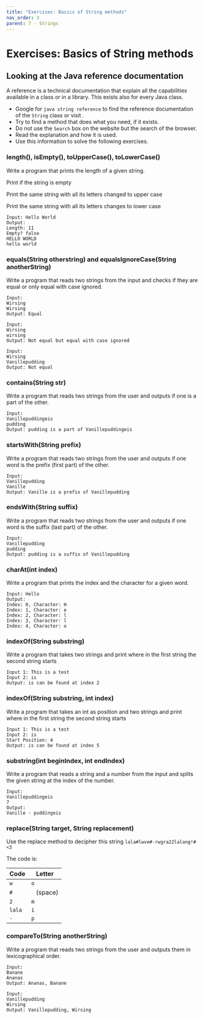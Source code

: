 ```yaml
---
title: "Exercises: Basics of String methods"
nav_order: 3
parent: 7 - Strings
---
```


# Exercises: Basics of String methods

## Looking at the Java reference documentation

A reference is a technical documentation that explain all the capabilities available in a class or in a library.
This exists also for every Java class.

- Google for `java string reference` to find the reference documentation of the `String` class
  or visit [](https://docs.oracle.com/javase/9/docs/api/java/lang/String.html).
- Try to find a method that does what you need, if it exists.
- Do not use the `Search` box on the website but the search of the browser.
- Read the explanation and how it is used.
- Use this information to solve the following exercises.

### length(), isEmpty(), toUpperCase(), toLowerCase()

Write a program that prints the length of a given string.

Print if the string is empty

Print the same string with all its letters changed to upper case

Print the same string with all its letters changes to lower case

```text
Input: Hello World
Output:
Length: 11
Empty? false
HELLO WORLD
hello world
```

### equals(String otherstring) and equalsIgnoreCase(String anotherString)

Write a program that reads two strings from the input and checks if they are equal or only equal with case ignored.

```text
Input:
Wirsing
Wirsing
Output: Equal

Input:
Wirsing
wirsing
Output: Not equal but equal with case ignored

Input:
Wirsing
Vanillepudding
Output: Not equal
```

### contains(String str)

Write a program that reads two strings from the user and outputs if one is a part of the other.

```text
Input:
Vanillepuddingeis
pudding
Output: pudding is a part of Vanillepuddingeis
```

### startsWith(String prefix)

Write a program that reads two strings from the user and outputs if one word is the prefix (first part) of the other.

```text
Input:
Vanillepudding
Vanille
Output: Vanille is a prefix of Vanillepudding
```

### endsWith(String suffix)

Write a program that reads two strings from the user and outputs if one word is the suffix (last part) of the other.

```text
Input:
Vanillepudding
pudding
Output: pudding is a suffix of Vanillepudding
```

### charAt(int index)

Write a program that prints the index and the character for a given word.

```text
Input: Hello
Output:
Index: 0, Character: H
Index: 1, Character: e
Index: 2, Character: l
Index: 3, Character: l
Index: 4, Character: o
```

### indexOf(String substring)

Write a program that takes two strings and print where in the first string the second string starts

```text
Input 1: This is a test
Input 2: is
Output: is can be found at index 2
```

### indexOf(String substring, int index)

Write a program that takes an int as position and two strings and print where in the first string the second string starts

```text
Input 1: This is a test
Input 2: is
Start Position: 4
Output: is can be found at index 5
```

### substring(int beginIndex, int endIndex)

Write a program that reads a string and a number from the input and splits the given string at the index of the number.

```text
Input:
Vanillepuddingeis
7
Output:
Vanille - puddingeis
```

### replace(String target, String replacement)

Use the replace method to decipher this string `lala#lwve#-rwgra22lalang!#<3`

The code is:

 Code  | Letter
-------|------
`w`    | `o`
`#`    | ` ` (space)
`2`    | `m`
`lala` | `i`
`-`    | `p`

### compareTo(String anotherString)

Write a program that reads two strings from the user and outputs them in lexicographical order.

```text
Input:
Banane
Ananas
Output: Ananas, Banane

Input:
Vanillepudding
Wirsing
Output: Vanillepudding, Wirsing
```
